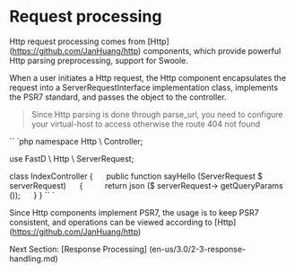# Request processing

Http request processing comes from [Http] (https://github.com/JanHuang/http) components, which provide powerful Http parsing preprocessing, support for Swoole.

When a user initiates a Http request, the Http component encapsulates the request into a ServerRequestInterface implementation class, implements the PSR7 standard, and passes the object to the controller.

> Since Http parsing is done through parse_url, you need to configure your virtual-host to access otherwise the route 404 not found

`` `php
namespace Http \ Controller;


use FastD \ Http \ ServerRequest;

class IndexController
{
     public function sayHello (ServerRequest $ serverRequest)
     {
         return json ($ serverRequest-> getQueryParams ());
     }
}
`` `

Since Http components implement PSR7, the usage is to keep PSR7 consistent, and operations can be viewed according to [Http] (https://github.com/JanHuang/http)

Next Section: [Response Processing] (en-us/3.0/2-3-response-handling.md)